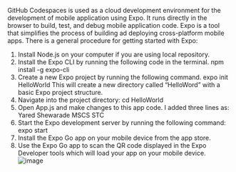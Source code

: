 GitHub Codespaces is used as a cloud development environment for the development of mobile application using Expo. It runs directly in the browser to build, test, and debug mobile application code. Expo is a tool that simplifies the process of building ad deploying cross-platform mobile apps.
There is a general procedure for getting started with Expo:
1.	Install Node.js on your computer if you are using local repository.
2.	Install the Expo CLI by running the following code in the terminal.
        npm install -g expo-cli
3.	Create a new Expo project by running the following command.
        expo init HelloWorld
This will create a new directory called “HelloWord” with a basic Expo project structure.
4.	Navigate into the project directory:
        cd HelloWorld
5.	Open App.js and make changes to this app code. I added three lines as:
            Yared Shewarade
                MSCS
                STC
6.	Start the Expo development server by running the following command:
expo start
7.	Install the Expo Go app on your mobile device from the app store.
8.	Use the Expo Go app to scan the QR code displayed in the Expo Developer tools which will load your app on your mobile device.
![image](https://user-images.githubusercontent.com/41486299/230752044-beb9e794-4d72-4fea-942f-bf11615a941f.png)

